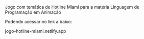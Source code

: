Jogo com temática de Hotline Miami para a matéria Linguagem de Programação em Animação

Podendo acessar no link a baixo:

jogo-hotline-miami.netlify.app
